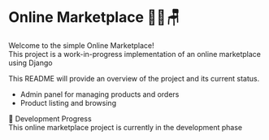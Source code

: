 # Online Marketplace 👗🧸🪑   

Welcome to the simple Online Marketplace!   
This project is a work-in-progress implementation of an online marketplace using Django  


This README will provide an overview of the project and its current status.  

* Admin panel for managing products and orders  
* Product listing and browsing  


🔨 Development Progress    
This online marketplace project is currently in the development phase


